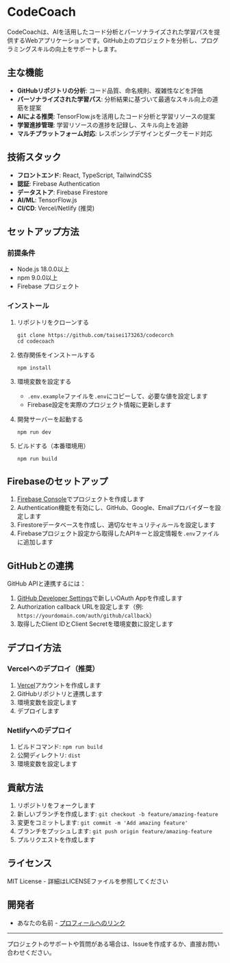 # CodeCoach

CodeCoachは、AIを活用したコード分析とパーソナライズされた学習パスを提供するWebアプリケーションです。GitHub上のプロジェクトを分析し、プログラミングスキルの向上をサポートします。

## 主な機能

- **GitHubリポジトリの分析**: コード品質、命名規則、複雑性などを評価
- **パーソナライズされた学習パス**: 分析結果に基づいて最適なスキル向上の道筋を提案
- **AIによる推奨**: TensorFlow.jsを活用したコード分析と学習リソースの提案
- **学習進捗管理**: 学習リソースの進捗を記録し、スキル向上を追跡
- **マルチプラットフォーム対応**: レスポンシブデザインとダークモード対応

## 技術スタック

- **フロントエンド**: React, TypeScript, TailwindCSS
- **認証**: Firebase Authentication
- **データストア**: Firebase Firestore
- **AI/ML**: TensorFlow.js
- **CI/CD**: Vercel/Netlify (推奨)

## セットアップ方法

### 前提条件

- Node.js 18.0.0以上
- npm 9.0.0以上
- Firebase プロジェクト

### インストール

1. リポジトリをクローンする
   ```
   git clone https://github.com/taisei173263/codecorch
   cd codecoach
   ```

2. 依存関係をインストールする
   ```
   npm install
   ```

3. 環境変数を設定する
   - `.env.example`ファイルを`.env`にコピーして、必要な値を設定します
   - Firebase設定を実際のプロジェクト情報に更新します

4. 開発サーバーを起動する
   ```
   npm run dev
   ```

5. ビルドする（本番環境用）
   ```
   npm run build
   ```

## Firebaseのセットアップ

1. [Firebase Console](https://console.firebase.google.com/)でプロジェクトを作成します
2. Authentication機能を有効にし、GitHub、Google、Emailプロバイダーを設定します
3. Firestoreデータベースを作成し、適切なセキュリティルールを設定します
4. Firebaseプロジェクト設定から取得したAPIキーと設定情報を`.env`ファイルに追加します

## GitHubとの連携

GitHub APIと連携するには：

1. [GitHub Developer Settings](https://github.com/settings/developers)で新しいOAuth Appを作成します
2. Authorization callback URLを設定します（例: `https://yourdomain.com/auth/github/callback`）
3. 取得したClient IDとClient Secretを環境変数に設定します

## デプロイ方法

### Vercelへのデプロイ（推奨）

1. [Vercel](https://vercel.com)アカウントを作成します
2. GitHubリポジトリと連携します
3. 環境変数を設定します
4. デプロイします

### Netlifyへのデプロイ

1. ビルドコマンド: `npm run build`
2. 公開ディレクトリ: `dist`
3. 環境変数を設定します

## 貢献方法

1. リポジトリをフォークします
2. 新しいブランチを作成します: `git checkout -b feature/amazing-feature`
3. 変更をコミットします: `git commit -m 'Add amazing feature'`
4. ブランチをプッシュします: `git push origin feature/amazing-feature`
5. プルリクエストを作成します

## ライセンス

MIT License - 詳細はLICENSEファイルを参照してください

## 開発者

- あなたの名前 - [プロフィールへのリンク](https://github.com/yourusername)

---

プロジェクトのサポートや質問がある場合は、Issueを作成するか、直接お問い合わせください。
